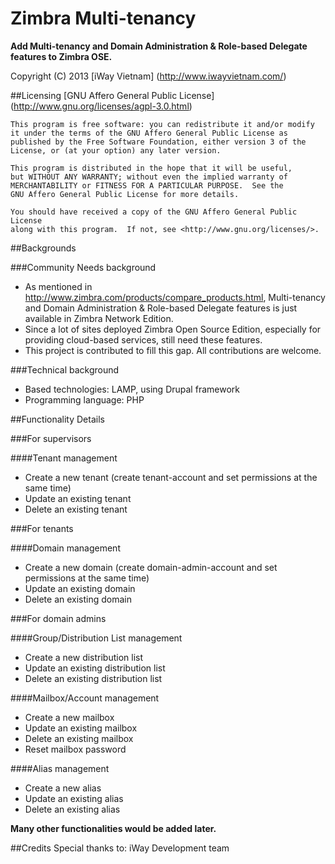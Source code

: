 # Zimbra Multi-tenancy

**Add Multi-tenancy and Domain Administration & Role-based Delegate features to Zimbra OSE.**

Copyright (C) 2013 [iWay Vietnam] (http://www.iwayvietnam.com/)

##Licensing
[GNU Affero General Public License] (http://www.gnu.org/licenses/agpl-3.0.html)

    This program is free software: you can redistribute it and/or modify
    it under the terms of the GNU Affero General Public License as
    published by the Free Software Foundation, either version 3 of the
    License, or (at your option) any later version.

    This program is distributed in the hope that it will be useful,
    but WITHOUT ANY WARRANTY; without even the implied warranty of
    MERCHANTABILITY or FITNESS FOR A PARTICULAR PURPOSE.  See the
    GNU Affero General Public License for more details.

    You should have received a copy of the GNU Affero General Public License
    along with this program.  If not, see <http://www.gnu.org/licenses/>.

##Backgrounds

###Community Needs background
  * As mentioned in http://www.zimbra.com/products/compare_products.html, Multi-tenancy and Domain Administration & Role-based Delegate features is just available in Zimbra Network Edition.
  * Since a lot of sites deployed Zimbra Open Source Edition, especially for providing cloud-based services, still need these features.
  * This project is contributed to fill this gap. All contributions are welcome.

###Technical background
  * Based technologies: LAMP, using Drupal framework
  * Programming language: PHP

##Functionality Details

###For supervisors

####Tenant management
  * Create a new tenant (create tenant-account and set permissions at the same time)
  * Update an existing tenant
  * Delete an existing tenant

###For tenants
  
####Domain management
  * Create a new domain (create domain-admin-account and set permissions at the same time)
  * Update an existing domain
  * Delete an existing domain


###For domain admins

####Group/Distribution List management
  * Create a new distribution list
  * Update an existing distribution list
  * Delete an existing distribution list
  
####Mailbox/Account management
  * Create a new mailbox
  * Update an existing mailbox
  * Delete an existing mailbox
  * Reset mailbox password

####Alias management
  * Create a new alias
  * Update an existing alias
  * Delete an existing alias

**Many other functionalities would be added later.**

##Credits
Special thanks to: iWay Development team
